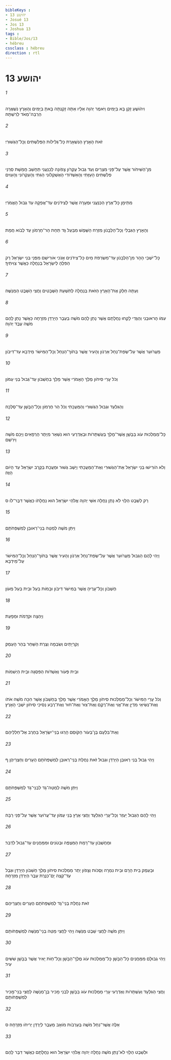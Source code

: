```yaml
---
bibleKeys : 
- יהושע 13
- Josué 13
- Jos 13
- Joshua 13
tags : 
- Bible/Jos/13
- hébreu
cssclass : hébreu
direction : rtl
---
```


# יהושע 13

###### 1
וִיהֹושֻׁעַ זָקֵן בָּא בַּיָּמִים וַיֹּאמֶר יְהוָה אֵלָיו אַתָּה זָקַנְתָּה בָּאתָ בַיָּמִים וְהָאָרֶץ נִשְׁאֲרָה הַרְבֵּה־מְאֹד לְרִשְׁתָּהּ׃
###### 2
זֹאת הָאָרֶץ הַנִּשְׁאָרֶת כָּל־גְּלִילֹות הַפְּלִשְׁתִּים וְכָל־הַגְּשׁוּרִי׃
###### 3
מִן־הַשִּׁיחֹור אֲשֶׁר עַל־פְּנֵי מִצְרַיִם וְעַד גְּבוּל עֶקְרֹון צָפֹונָה לַכְּנַעֲנִי תֵּחָשֵׁב חֲמֵשֶׁת סַרְנֵי פְלִשְׁתִּים הָעַזָּתִי וְהָאַשְׁדֹּודִי הָאֶשְׁקְלֹונִי הַגִּתִּי וְהָעֶקְרֹונִי וְהָעַוִּים׃
###### 4
מִתֵּימָן כָּל־אֶרֶץ הַכְּנַעֲנִי וּמְעָרָה אֲשֶׁר לַצִּידֹנִים עַד־אֲפֵקָה עַד גְּבוּל הָאֱמֹרִי׃
###### 5
וְהָאָרֶץ הַגִּבְלִי וְכָל־הַלְּבָנֹון מִזְרַח הַשֶּׁמֶשׁ מִבַּעַל גָּד תַּחַת הַר־חֶרְמֹון עַד לְבֹוא חֲמָת׃
###### 6
כָּל־יֹשְׁבֵי הָהָר מִן־הַלְּבָנֹון עַד־מִשְׂרְפֹת מַיִם כָּל־צִידֹנִים אָנֹכִי אֹורִישֵׁם מִפְּנֵי בְּנֵי יִשְׂרָאֵל רַק הַפִּלֶהָ לְיִשְׂרָאֵל בְּנַחֲלָה כַּאֲשֶׁר צִוִּיתִיךָ׃
###### 7
וְעַתָּה חַלֵּק אֶת־הָאָרֶץ הַזֹּאת בְּנַחֲלָה לְתִשְׁעַת הַשְּׁבָטִים וַחֲצִי הַשֵּׁבֶט הַמְנַשֶּׁה׃
###### 8
עִמֹּו הָראוּבֵנִי וְהַגָּדִי לָקְחוּ נַחֲלָתָם אֲשֶׁר נָתַן לָהֶם מֹשֶׁה בְּעֵבֶר הַיַּרְדֵּן מִזְרָחָה כַּאֲשֶׁר נָתַן לָהֶם מֹשֶׁה עֶבֶד יְהוָה׃
###### 9
מֵעֲרֹועֵר אֲשֶׁר עַל־שְׂפַת־נַחַל אַרְנֹון וְהָעִיר אֲשֶׁר בְּתֹוךְ־הַנַּחַל וְכָל־הַמִּישֹׁר מֵידְבָא עַד־דִּיבֹון׃
###### 10
וְכֹל עָרֵי סִיחֹון מֶלֶךְ הָאֱמֹרִי אֲשֶׁר מָלַךְ בְּחֶשְׁבֹּון עַד־גְּבוּל בְּנֵי עַמֹּון׃
###### 11
וְהַגִּלְעָד וּגְבוּל הַגְּשׁוּרִי וְהַמַּעֲכָתִי וְכֹל הַר חֶרְמֹון וְכָל־הַבָּשָׁן עַד־סַלְכָה׃
###### 12
כָּל־מַמְלְכוּת עֹוג בַּבָּשָׁן אֲשֶׁר־מָלַךְ בְּעַשְׁתָּרֹות וּבְאֶדְרֶעִי הוּא נִשְׁאַר מִיֶּתֶר הָרְפָאִים וַיַּכֵּם מֹשֶׁה וַיֹּרִשֵׁם׃
###### 13
וְלֹא הֹורִישׁוּ בְּנֵי יִשְׂרָאֵל אֶת־הַגְּשׁוּרִי וְאֶת־הַמַּעֲכָתִי וַיֵּשֶׁב גְּשׁוּר וּמַעֲכָת בְּקֶרֶב יִשְׂרָאֵל עַד הַיֹּום הַזֶּה׃
###### 14
רַק לְשֵׁבֶט הַלֵּוִי לֹא נָתַן נַחֲלָה אִשֵּׁי יְהוָה אֱלֹהֵי יִשְׂרָאֵל הוּא נַחֲלָתֹו כַּאֲשֶׁר דִּבֶּר־לֹו׃ ס
###### 15
וַיִּתֵּן מֹשֶׁה לְמַטֵּה בְנֵי־רְאוּבֵן לְמִשְׁפְּחֹתָם׃
###### 16
וַיְהִי לָהֶם הַגְּבוּל מֵעֲרֹועֵר אֲשֶׁר עַל־שְׂפַת־נַחַל אַרְנֹון וְהָעִיר אֲשֶׁר בְּתֹוךְ־הַנַּחַל וְכָל־הַמִּישֹׁר עַל־מֵידְבָא׃
###### 17
חֶשְׁבֹּון וְכָל־עָרֶיהָ אֲשֶׁר בַּמִּישֹׁר דִּיבֹון וּבָמֹות בַּעַל וּבֵית בַּעַל מְעֹון׃
###### 18
וְיַהְצָה וּקְדֵמֹת וּמֵפָעַת׃
###### 19
וְקִרְיָתַיִם וְשִׂבְמָה וְצֶרֶת הַשַּׁחַר בְּהַר הָעֵמֶק׃
###### 20
וּבֵית פְּעֹור וְאַשְׁדֹּות הַפִּסְגָּה וּבֵית הַיְשִׁמֹות׃
###### 21
וְכֹל עָרֵי הַמִּישֹׁר וְכָל־מַמְלְכוּת סִיחֹון מֶלֶךְ הָאֱמֹרִי אֲשֶׁר מָלַךְ בְּחֶשְׁבֹּון אֲשֶׁר הִכָּה מֹשֶׁה אֹתֹו וְאֶת־נְשִׂיאֵי מִדְיָן אֶת־אֱוִי וְאֶת־רֶקֶם וְאֶת־צוּר וְאֶת־חוּר וְאֶת־רֶבַע נְסִיכֵי סִיחֹון יֹשְׁבֵי הָאָרֶץ׃
###### 22
וְאֶת־בִּלְעָם בֶּן־בְּעֹור הַקֹּוסֵם הָרְגוּ בְנֵי־יִשְׂרָאֵל בַּחֶרֶב אֶל־חַלְלֵיהֶם׃
###### 23
וַיְהִי גְּבוּל בְּנֵי רְאוּבֵן הַיַּרְדֵּן וּגְבוּל זֹאת נַחֲלַת בְּנֵי־רְאוּבֵן לְמִשְׁפְּחֹתָם הֶעָרִים וְחַצְרֵיהֶן׃ ף
###### 24
וַיִּתֵּן מֹשֶׁה לְמַטֵּה־גָד לִבְנֵי־גָד לְמִשְׁפְּחֹתָם׃
###### 25
וַיְהִי לָהֶם הַגְּבוּל יַעְזֵר וְכָל־עָרֵי הַגִּלְעָד וַחֲצִי אֶרֶץ בְּנֵי עַמֹּון עַד־עֲרֹועֵר אֲשֶׁר עַל־פְּנֵי רַבָּה׃
###### 26
וּמֵחֶשְׁבֹּון עַד־רָמַת הַמִּצְפֶּה וּבְטֹנִים וּמִמַּחֲנַיִם עַד־גְּבוּל לִדְבִר׃
###### 27
וּבָעֵמֶק בֵּית הָרָם וּבֵית נִמְרָה וְסֻכֹּות וְצָפֹון יֶתֶר מַמְלְכוּת סִיחֹון מֶלֶךְ חֶשְׁבֹּון הַיַּרְדֵּן וּגְבֻל עַד־קְצֵה יָם־כִּנֶּרֶת עֵבֶר הַיַּרְדֵּן מִזְרָחָה׃
###### 28
זֹאת נַחֲלַת בְּנֵי־גָד לְמִשְׁפְּחֹתָם הֶעָרִים וְחַצְרֵיהֶם׃
###### 29
וַיִּתֵּן מֹשֶׁה לַחֲצִי שֵׁבֶט מְנַשֶּׁה וַיְהִי לַחֲצִי מַטֵּה בְנֵי־מְנַשֶּׁה לְמִשְׁפְּחֹותָם׃
###### 30
וַיְהִי גְבוּלָם מִמַּחֲנַיִם כָּל־הַבָּשָׁן כָּל־מַמְלְכוּת עֹוג מֶלֶךְ־הַבָּשָׁן וְכָל־חַוֹּת יָאִיר אֲשֶׁר בַּבָּשָׁן שִׁשִּׁים עִיר׃
###### 31
וַחֲצִי הַגִּלְעָד וְעַשְׁתָּרֹות וְאֶדְרֶעִי עָרֵי מַמְלְכוּת עֹוג בַּבָּשָׁן לִבְנֵי מָכִיר בֶּן־מְנַשֶּׁה לַחֲצִי בְנֵי־מָכִיר לְמִשְׁפְּחֹותָם׃
###### 32
אֵלֶּה אֲשֶׁר־נִחַל מֹשֶׁה בְּעַרְבֹות מֹואָב מֵעֵבֶר לְיַרְדֵּן יְרִיחֹו מִזְרָחָה׃ ס
###### 33
וּלְשֵׁבֶט הַלֵּוִי לֹא־נָתַן מֹשֶׁה נַחֲלָה יְהוָה אֱלֹהֵי יִשְׂרָאֵל הוּא נַחֲלָתָם כַּאֲשֶׁר דִּבֶּר לָהֶם׃
